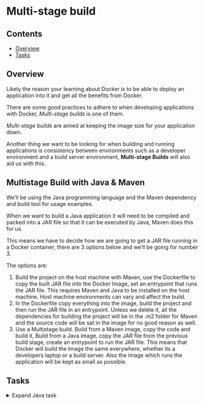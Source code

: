 # Multi-stage build

<!--TOC_START-->
## Contents
- [Overview](#overview)
- [Tasks](#tasks)

<!--TOC_END-->
## Overview

Likely the reason your learning about Docker is to be able to deploy an application into it and get all the benefits from Docker. 

There are some good practices to adhere to when developing applications with Docker, *Multi-stage builds* is one of them. 

*Multi-stage builds* are aimed at keeping the image size for your application down. 

Another thing we want to be looking for when building and running applications is consistency between environments such as a developer environment and a build server environment, **Multi-stage Builds** will also aid us with this.

## Multistage Build with Java & Maven

We’ll be using the Java programming language and the Maven dependency and build tool for usage examples. 

When we want to build a Java application it will need to be compiled and packed into a JAR file so that it can be executed by Java, Maven does this for us.

This means we have to decide how we are going to get a JAR file running in a Docker container, there are 3 options below and we’ll be going for number 3.

The options are:

1. Build the project on the host machine with Maven, use the Dockerfile to copy the built JAR file into the Docker Image, set an entrypoint that runs the JAR file.
  This requires Maven and Java to be installed on the host machine. 
  Host machine environments can vary and affect the build.
2. In the Dockerfile copy everything into the image, build the project and then run the JAR file in an entrypoint.
  Unless we delete it, all the dependencies for building the project will be in the .m2 folder for Maven and the source code will be sat in the image for no good reason as well.
3. Use a Multistage build. 
Build from a Maven image, copy the code and build it, Build from a Java image, copy the JAR file from the previous build stage, create an entrypoint to run the JAR file.
  This means that Docker will build the Image the same everywhere, whether its a developers laptop or a build server. 
  Also the image which runs the application will be kept as small as possible.

## Tasks

<details>

<summary>Expand Java task</summary>

</details>